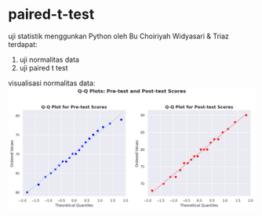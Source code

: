 # paired-t-test
uji statistik menggunkan Python oleh Bu Choiriyah Widyasari & Triaz
terdapat:
1. uji normalitas data
2. uji paired t test

visualisasi normalitas data:
![Distribusi Frekuensi](img/qqnormality.png)
